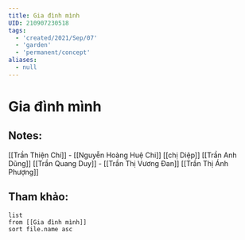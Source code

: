 ```yaml
---
title: Gia đình mình
UID: 210907230518
tags:
  - 'created/2021/Sep/07'
  - 'garden'
  - 'permanent/concept'
aliases:
  - null
---
```

# Gia đình mình

## Notes:
[[Trần Thiện Chí]] - [[Nguyễn Hoàng Huệ Chi]]
[[chị Diệp]]
[[Trần Anh Dũng]]
[[Trần Quang Duy]] - [[Trần Thị Vương Đan]]
[[Trần Thị Ánh Phượng]]


## Tham khảo:
```dataview
list
from [[Gia đình mình]]
sort file.name asc
```